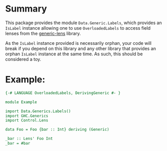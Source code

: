 Summary
=======

This package provides the module `Data.Generic.Labels`, which provides an `IsLabel` instance
allowing one to use `OverloadedLabels` to access field lenses from the [generic-lens](https://github.com/kcsonger/generic-lens) library.

As the `IsLabel` instance provided is necessarily orphan, your code will break if you depend on
this library and any other library that provides an orphan `IsLabel` instance at the same
time. As such, this should be considered a toy.

Example:
========

```haskell
{-# LANGUAGE OverloadedLabels, DerivingGeneric #- }

module Example

import Data.Generics.Labels()
import GHC.Generics
import Control.Lens

data Foo = Foo {bar :: Int} deriving (Generic)

_bar :: Lens' Foo Int
_bar = #bar
```
